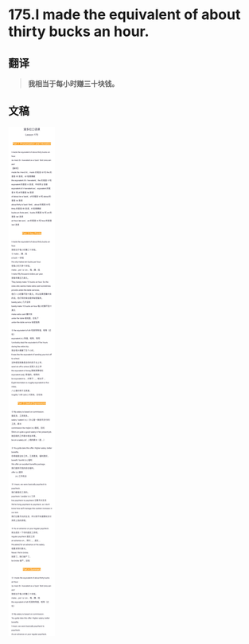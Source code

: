 # 175.I made the equivalent of about thirty bucks an hour. 

## 翻译

> **我相当于每小时赚三十块钱。**

## 文稿

![](img/175.jpg)

